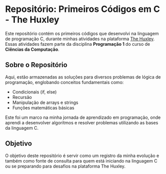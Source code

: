 # **Repositório: Primeiros Códigos em C - The Huxley**

Este repositório contém os primeiros códigos que desenvolvi na linguagem de programação C, durante minhas atividades na plataforma [The Huxley](https://www.thehuxley.com/profile/48313?page=1). Essas atividades fazem parte da disciplina **Programação 1** do curso de **Ciências da Computação**.

## **Sobre o Repositório**

Aqui, estão armazenadas as soluções para diversos problemas de lógica de programação, englobando conceitos fundamentais como:

* Condicionais (if, else)
* Recursão
* Manipulação de arrays e strings
* Funções matemáticas básicas

Este foi um marco na minha jornada de aprendizado em programação, onde aprendi a desenvolver algoritmos e resolver problemas utilizando as bases da linguagem C.

## **Objetivo**

O objetivo deste repositório é servir como um registro da minha evolução e também como fonte de consulta para quem está iniciando na linguagem C ou se preparando para desafios na plataforma The Huxley.
